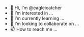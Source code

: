 - 👋 Hi, I’m @eagleicatcher
- 👀 I’m interested in ...
- 🌱 I’m currently learning ...
- 💞️ I’m looking to collaborate on ...
- 📫 How to reach me ...

<!---
eagleicatcher/eagleicatcher is a ✨ special ✨ repository because its `README.md` (this file) appears on your GitHub profile.
You can click the Preview link to take a look at your changes.
--->
